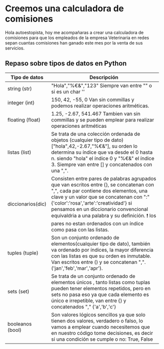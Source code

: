 # Creemos una calculadora de comisiones
Hola autoestopista, hoy me acompañaras a crear una calculadora de comisiones para que los empleados de la empresa Veterinaria en redes sepan cuantas comisiones han ganado este mes por la venta de sus servicios.

## Repaso sobre tipos de datos en Python
| Tipo de datos | Descripción |
| ------------- | ------------- |
| string (str) | "Hola","%€&","123" Siempre van entre "" o si es un char '' |
| integer (int)  | 150, 42, -55, 0 Van sin commillas y podemos realizar operaciones aritméticas. |
| floating (float)  | 1.25, -2.67, 541.467 Tambien van sin commillas y se pueden emplear para realizar operaciones aritméticas |
| listas (list) | Se trata de una colección ordenada de objetos (cualquier tipo de dato) ["hola",42,-2.67,"%€&"], su orden lo determina su índice que va desde el 0 hasta n. siendo "hola" el índice 0 y "%€&" el índice 3. Siempre van entre [] y concatenados con una ",".|
| diccionarios(dic) | Consisten entre pares de palabras agrupados que van escritos entre {}, se concatenan con ",", cada par contiene dos elementos, una clave y un valor que se concatenan con ":" {'color':'rosa','arte':'creatividad'} si pensamos en un diccionario convencional equivaldria a una palabra y su definición. :exclamation: los pares no estan ordenados con un índice como pasa con las listas. |
| tuples (tuple) | Son un conjunto ordenado de elementos(cualquier tipo de dato), también va ordenado por índices, la mayor diferencia con las listas es que su orden es inmutable. Van escritos entre () y se concatenan ",". ('jan','feb','mar','apr'). |
| sets (set) | Se trata de un conjunto ordenado de elementos únicos , tanto listas como tuplas pueden tener elementos repetidos, pero en sets no pasa eso ya que cada elemento es único e irrepetible, van entre {} y concatenados "," {'a','b','c'} |
| booleanos (bool) | Son valores lógicos sencillos ya que solo tienen dos valores, verdadero o falso, lo vamos a emplear cuando necesitemos que en nuestro código tome decisiones, es decir si una condición se cumple o no: True, False  |
